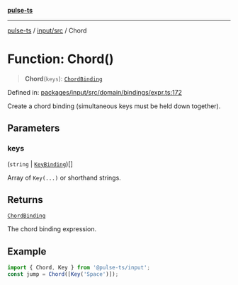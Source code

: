 [**pulse-ts**](../../../README.md)

***

[pulse-ts](../../../README.md) / [input/src](../README.md) / Chord

# Function: Chord()

> **Chord**(`keys`): [`ChordBinding`](../type-aliases/ChordBinding.md)

Defined in: [packages/input/src/domain/bindings/expr.ts:172](https://github.com/jlehett/pulse-ts/blob/a2a18767041a6b69ca4c5f6131d2de266097750e/packages/input/src/domain/bindings/expr.ts#L172)

Create a chord binding (simultaneous keys must be held down together).

## Parameters

### keys

(`string` \| [`KeyBinding`](../type-aliases/KeyBinding.md))[]

Array of `Key(...)` or shorthand strings.

## Returns

[`ChordBinding`](../type-aliases/ChordBinding.md)

The chord binding expression.

## Example

```ts
import { Chord, Key } from '@pulse-ts/input';
const jump = Chord([Key('Space')]);
```
